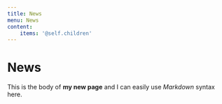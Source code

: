 ```yaml
---
title: News
menu: News
content:
    items: '@self.children'
---
```

# News

This is the body of **my new page** and I can easily use _Markdown_ syntax here.